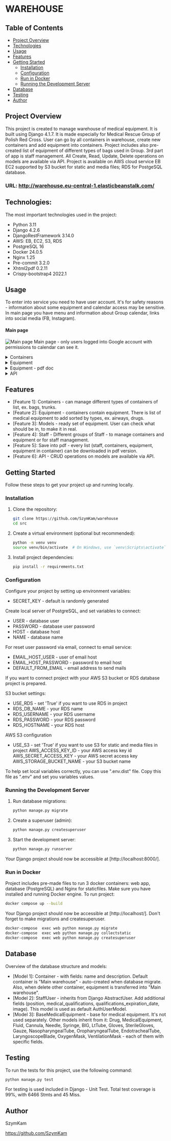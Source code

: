 # WAREHOUSE

## Table of Contents

- [Project Overview](#project-overview)
- [Technologies](#technologies)
- [Usage](#usage)
- [Features](#features)
- [Getting Started](#getting-started)
  - [Installation](#installation)
  - [Configuration](#configuration)
  - [Run in Docker](#run-in-docker)
  - [Running the Development Server](#running-the-development-server)
- [Database](#database)
- [Testing](#testing)
- [Author](#author)

## Project Overview

This project is created to manage warehouse of medical equipment.
It is built using Django 4.1.7.
It is made especially for Medical Rescue Group of Polish Red Cross.
User can go by all containers in warehouse, create new containers
and add equipment into containers. Project includes also pre-created
list of equipment of different types of bags used in Group. 3rd part of
app is staff management.
All Create, Read, Update, Delete operations on models are available via API.
Project is available on AWS cloud service EB EC2 supported by S3 bucket for static and media files;
RDS for PostgeSQL database.

### URL: http://warehouse.eu-central-1.elasticbeanstalk.com/

## Technologies:

The most important technologies used in the project:

- Python 3.11
- Django 4.2.6
- DjangoRestFramework 3.14.0
- AWS: EB, EC2, S3, RDS
- PostgreSQL 16
- Docker 24.0.5
- Nginx 1.25
- Pre-commit 3.2.0
- Xhtml2pdf 0.2.11
- Crispy-bootstrap4 2022.1

## Usage

To enter into service you need to have user account. It's for safety reasons - information about some equipment and
calendar access may be sensitive. In main page you have menu and information about Group calendar, links into social media (FB, Instagram).

#### Main page

![Main page](readme_images/main_page.jpg)
Main page - only users logged into Google account with permissions to calendar can see it.

<details>
<summary>Containers</summary>

![Container page_1](readme_images/containers_view_1.jpg)
Container list. From this page user can create new container, add equipment or downlnoad pdf list of containers.

![Container page_2](readme_images/containers_view_2.jpg)
Creating new container. User can choose name form list and add own description.

</details>

<details>
<summary>Equipment</summary>

![Equipment page_1](readme_images/equipment_1.jpg)
Add new equipment from list

![Equipment page_2](readme_images/equipment_2.jpg)
![Equipment page_3](readme_images/equipment_3.jpg)
Depends on name of equipment, creates different model - with specific fields.

![Equipment page_4](readme_images/equipment_4.jpg)
List of equipment from container. User can manage equipment and download equipment list of container.

![Equipment page_5](readme_images/equipment_5.jpg)
It's possible to get all equipment of all containers together.

</details>

<details>
<summary>Equipment - pdf doc</summary>

![Equipment page_6](readme_images/pdf.jpg)
List of all equipment in pdf.

</details>

<details>
<summary>API</summary>
![Api_1](readme_images/api_1.jpg)
Example of API response of at "/api/containers/"

![Api_2](readme_images/api_2.jpg)
Example of API response of at "/api/equipment/"

</details>

## Features

- [Feature 1]: Containers - can manage different types of containers of list, ex. bags, trunks.
- [Feature 2]: Equipment - containers contain equipment. There is list of medical equipment to add sorted by types, ex. airways, drugs.
- [Feature 3]: Models - ready set of equipment. User can check what should be in, to make it in real.
- [Feature 4]: Staff - Different groups of Staff - to manage containers and equipment or for staff management.
- [Feature 5]: Save into pdf - every list (staff, containers, equipment, equipment in container) can be downloaded in pdf version.
- [Feature 6]: API - CRUD operations on models are available via API.

## Getting Started

Follow these steps to get your project up and running locally.

### Installation

1. Clone the repository:

   ```bash
   git clone https://github.com/SzymKam/warehouse
   cd src
   ```

2. Create a virtual environment (optional but recommended):

   ```bash
   python -m venv venv
   source venv/bin/activate  # On Windows, use `venv\Scripts\activate`
   ```

3. Install project dependencies:

   ```bash
   pip install -r requirements.txt
   ```

### Configuration

Configure your project by setting up environment variables:

- SECRET_KEY - default is randomly generated

Create local server of PostgreSQL, and set variables to connect:

- USER - database user
- PASSWORD - database user password
- HOST - database host
- NAME - database name

For reset user password via email, connect to email service:

- EMAIL_HOST_USER - user of email host
- EMAIL_HOST_PASSWORD - password to email host
- DEFAULT_FROM_EMAIL - email address to send mails

If you want to connect project with your AWS S3 bucket or RDS database project is prepared.

S3 bucket settings:

- USE_RDS - set 'True' if you want to use RDS in project
- RDS_DB_NAME - your RDS name
- RDS_USERNAME - your RDS username
- RDS_PASSWORD - your RDS password
- RDS_HOSTNAME - your RDS host

AWS S3 configuration

- USE_S3 - set 'True' if you want to use S3 for static and media files in project
  AWS_ACCESS_KEY_ID - your AWS access key id
  AWS_SECRET_ACCESS_KEY - your AWS secret access key
  AWS_STORAGE_BUCKET_NAME - your S3 bucket name

To help set local variables correctly, you can use ".env.dist" file. Copy this file as ".env" and set you variables values.

### Running the Development Server

1. Run database migrations:

   ```bash
   python manage.py migrate
   ```

2. Create a superuser (admin):

   ```bash
   python manage.py createsuperuser
   ```

3. Start the development server:

   ```bash
   python manage.py runserver
   ```

Your Django project should now be accessible at [http://localhost:8000/].

### Run in Docker

Project includes pre-made files to run 3 docker containers: web app, database (PostgreSQL) and Nginx for staticfiles.
Make sure you have installed and running Docker engine. To run project:

```bash
docker compose up --build
```

Your Django project should now be accessible at [http://localhost/].
Don't forget to make migrations and createsuperuser.

```bash
docker-compose  exec web python manage.py migrate
docker-compose  exec web python manage.py collectstatic
docker-compose  exec web python manage.py createsuperuser
```

## Database

Overview of the database structure and models:

- [Model 1]: Container - with fields: name and description. Default container is "Main warehouse" -
  auto-created when database migrate. Also, when delete other container, equipment is transferred into
  "Main warehouse".
- [Model 2]: StaffUser - inherits from Django AbstractUser. Add additional fields (position, medical_qualifications, qualifications_expiration_date, image).
  This model is used as default AuthUserModel.
- [Model 3]: BaseMedicalEquipment - base for medical equipment. It's not used separately. Other models inherit from it:
  Drug, MedicalEquipment, Fluid, Cannula, Needle, Syringe, BIG, LtTube, Gloves, SterileGloves, Gauze, NasopharyngealTube,
  OropharyngealTube, EndotrachealTube, LaryngoscopeBlade, OxygenMask, VentilationMask - each of them with specific fields.

## Testing

To run the tests for this project, use the following command:

```bash
python manage.py test
```

For testing is used included in Django - Unit Test.
Total test coverage is 99%, with 6466 Stmts and 45 Miss.

## Author

SzymKam

https://github.com/SzymKam
